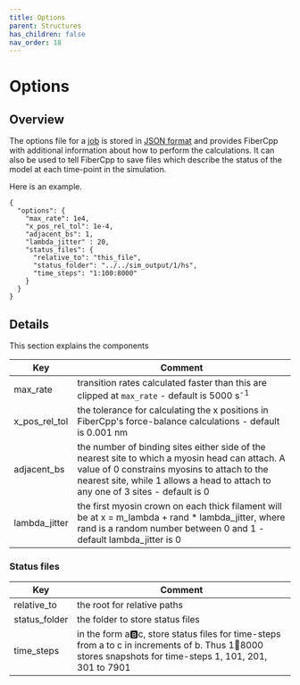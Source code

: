 ```yaml
---
title: Options
parent: Structures
has_children: false
nav_order: 18
---
```


# Options

## Overview

The options file for a [job](../job/job.html) is stored in [JSON format](https://en.wikipedia.org/wiki/JSON) and provides FiberCpp with additional information about how to perform the calculations. It can also be used to tell FiberCpp to save files which describe the status of the model at each time-point in the simulation.

Here is an example.

```` 
{
  "options": {
    "max_rate": 1e4,
    "x_pos_rel_tol": 1e-4,
    "adjacent_bs": 1,
	"lambda_jitter" : 20,
    "status_files": {
      "relative_to": "this_file",
      "status_folder": "../../sim_output/1/hs",
      "time_steps": "1:100:8000"
    }
  }
}
````

## Details

This section explains the components

| Key | Comment |
| ---- | ---- |
| max_rate | transition rates calculated faster than this are clipped at `max_rate` - default is 5000 s<sup>-1</sup>|
| x_pos_rel_tol | the tolerance for calculating the x positions in FiberCpp's force-balance calculations - default is 0.001 nm |
| adjacent_bs | the number of binding sites either side of the nearest site to which a myosin head can attach. A value of 0 constrains myosins to attach to the nearest site, while 1 allows a head to attach to any one of 3 sites - default is 0 |
| lambda_jitter | the first myosin crown on each thick filament will be at x = m_lambda + rand * lambda_jitter, where rand is a random number between 0 and 1 - default lambda_jitter is 0|

### Status files

| Key | Comment |
| ---- | ---- |
| relative_to | the root for relative paths |
| status_folder | the folder to store status files |
| time_steps | in the form a:b:c, store status files for time-steps from a to c in increments of b. Thus 1:100:8000 stores snapshots for time-steps 1, 101, 201, 301 to 7901 | 
